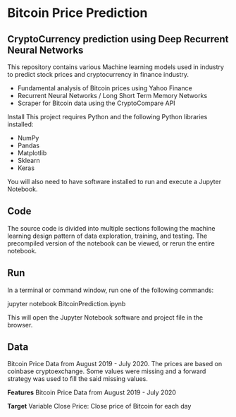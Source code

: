 # Bitcoin Price Prediction

## CryptoCurrency prediction using Deep Recurrent Neural Networks

This repository contains various Machine learning models used in industry to predict stock prices and cryptocurrency in finance industry.

- Fundamental analysis of Bitcoin prices using Yahoo Finance
- Recurrent Neural Networks / Long Short Term Memory Networks
- Scraper for Bitcoin data using the CryptoCompare API

Install
This project requires Python and the following Python libraries installed:

- NumPy
- Pandas
- Matplotlib
- Sklearn
- Keras

You will also need to have software installed to run and execute a Jupyter Notebook.

## Code
The source code is divided into multiple sections following the machine learning design pattern of data exploration, training, and testing. The precompiled version of the notebook can be viewed, or rerun the entire notebook.

## Run
In a terminal or command window, run one of the following commands:

jupyter notebook BitcoinPrediction.ipynb

This will open the Jupyter Notebook software and project file in the browser.

## Data
Bitcoin Price Data from August 2019 - July 2020. The prices are based on coinbase cryptoexchange. Some values were missing and a forward strategy was used to fill the said missing values.

**Features** Bitcoin Price Data from August 2019 - July 2020

**Target** Variable Close Price: Close price of Bitcoin for each day
 

